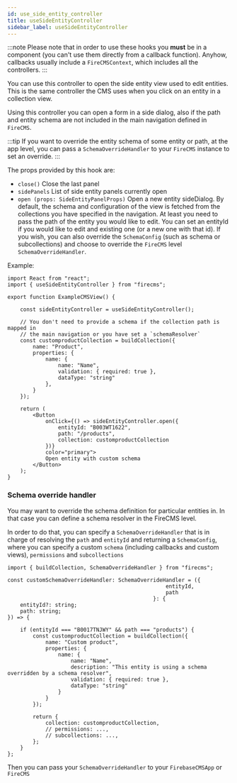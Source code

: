```yaml
---
id: use_side_entity_controller
title: useSideEntityController
sidebar_label: useSideEntityController
---
```


:::note
Please note that in order to use these hooks you **must** be in
a component (you can't use them directly from a callback function).
Anyhow, callbacks usually include a `FireCMSContext`, which includes all
the controllers.
:::

You can use this controller to open the side entity view used to edit entities.
This is the same controller the CMS uses when you click on an entity in a collection
view.

Using this controller you can open a form in a side dialog, also if the path and
entity schema are not included in the main navigation defined in `FireCMS`.

:::tip
If you want to override the entity schema of some entity or path, at the app
level, you can pass a `SchemaOverrideHandler` to your `FireCMS` instance to set
an override.
:::

The props provided by this hook are:

* `close()` Close the last panel
* `sidePanels` List of side entity panels currently open
* `open (props: SideEntityPanelProps)`
  Open a new entity sideDialog. By default, the schema and configuration of the
  view is fetched from the collections you have specified in the navigation. At
  least you need to pass the path of the entity you would like to
  edit. You can set an entityId if you would like to edit and existing one
  (or a new one with that id). If you wish, you can also override
  the `SchemaConfig` (such as schema or subcollections) and choose to
  override the `FireCMS` level `SchemaOverrideHandler`.

Example:

```tsx
import React from "react";
import { useSideEntityController } from "firecms";

export function ExampleCMSView() {

    const sideEntityController = useSideEntityController();

    // You don't need to provide a schema if the collection path is mapped in
    // the main navigation or you have set a `schemaResolver`
    const customproductCollection = buildCollection({
        name: "Product",
        properties: {
            name: {
                name: "Name",
                validation: { required: true },
                dataType: "string"
            },
        }
    });

    return (
        <Button
            onClick={() => sideEntityController.open({
                entityId: "B003WT1622",
                path: "/products",
                collection: customproductCollection
            })}
            color="primary">
            Open entity with custom schema
        </Button>
    );
}
```


### Schema override handler

You may want to override the schema definition for particular entities in. In
that case you can define a schema resolver in the FireCMS level.

In order to do that, you can specify a `SchemaOverrideHandler` that is in charge of
resolving the `path` and `entityId` and returning a `SchemaConfig`, where you
can specify a custom `schema` (including callbacks and custom views),
`permissions` and `subcollections`

```tsx
import { buildCollection, SchemaOverrideHandler } from "firecms";

const customSchemaOverrideHandler: SchemaOverrideHandler = ({
                                                  entityId,
                                                  path
                                              }: {
    entityId?: string;
    path: string;
}) => {

    if (entityId === "B0017TNJWY" && path === "products") {
        const customproductCollection = buildCollection({
            name: "Custom product",
            properties: {
                name: {
                    name: "Name",
                    description: "This entity is using a schema overridden by a schema resolver",
                    validation: { required: true },
                    dataType: "string"
                }
            }
        });

        return {
            collection: customproductCollection,
            // permissions: ...,
            // subcollections: ...,
        };
    }
};
```

Then you can pass your `SchemaOverrideHandler` to your `FirebaseCMSApp` or `FireCMS`
